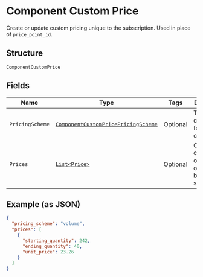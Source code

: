 
# Component Custom Price

Create or update custom pricing unique to the subscription. Used in place of `price_point_id`.

## Structure

`ComponentCustomPrice`

## Fields

| Name | Type | Tags | Description | Getter | Setter |
|  --- | --- | --- | --- | --- | --- |
| `PricingScheme` | [`ComponentCustomPricePricingScheme`](../../doc/models/containers/component-custom-price-pricing-scheme.md) | Optional | This is a container for one-of cases. | ComponentCustomPricePricingScheme getPricingScheme() | setPricingScheme(ComponentCustomPricePricingScheme pricingScheme) |
| `Prices` | [`List<Price>`](../../doc/models/price.md) | Optional | On/off components only need one price bracket starting at 1 | List<Price> getPrices() | setPrices(List<Price> prices) |

## Example (as JSON)

```json
{
  "pricing_scheme": "volume",
  "prices": [
    {
      "starting_quantity": 242,
      "ending_quantity": 40,
      "unit_price": 23.26
    }
  ]
}
```

